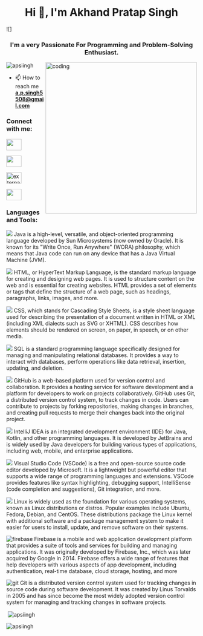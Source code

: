 <h1 align="center">Hi 
👋, I'm Akhand Pratap Singh</h1>
![]

<br>
<h3 align="center">I'm a very Passionate For Programming and Problem-Solving Enthusiast.</h3>

<img align="right" alt="coding" width="400" src="https://media1.giphy.com/media/2IudUHdI075HL02Pkk/giphy.gif?cid=ecf05e476a31x61u8pom0ueyq6gd8b18enkko07cdwb2leqd&ep=v1_gifs_search&rid=giphy.gif&ct=g">

<p align="left"> <img src="https://komarev.com/ghpvc/?username=apsiingh&label=Profile%20views&color=0e75b6&style=flat" alt="apsiingh" /> </p>

- 📫 How to reach me **a.p.singh5508@gmail.com**

<h3 align="left">Connect with me:</h3>
<p align="left">
<a href="www.linkedin.com/in/apsinhg5508" target="blank"><img align="center" src="https://img.icons8.com/fluency/96/linkedin.png" height="30" width="40" /></a>
  
<a href="https://www.codechef.com/users/https://discuss.codechef.com/u/akhand_007" target="blank"><img align="center" src="https://img.icons8.com/ios/50/codechef.png"
 height="30" width="40" /></a>

<a href="https://www.hackerrank.com/@a_p_singh5508" target="blank"><img align="center" src="https://img.icons8.com/external-tal-revivo-filled-tal-revivo/96/external-hackerrank-is-a-technology-company-that-focuses-on-competitive-programming-logo-filled-tal-revivo.png" alt="external-hackerrank-is-a-technology-company-that-focuses-on-competitive-programming-logo-filled-tal-revivo" height="30" width="40" /></a>


<a href="https://auth.geeksforgeeks.org/user/apsingh5508" target="blank"><img align="center" src="https://img.icons8.com/color/96/GeeksforGeeks.png" height="30" width="40" /></a>
</p>

<h3 align="left">Languages and Tools:</h3>
<p align="left"> 

  <a> <img src="https://camo.githubusercontent.com/fe0e7ce421aacac2cc44069a2104dec5090509bca6dc1ab3ecc2548a133a6f29/68747470733a2f2f696d672e69636f6e73382e636f6d2f636f6c6f722f39362f3030303030302f6a6176612d636f666665652d6375702d6c6f676f2d2d76312e706e67" data-canonical-src="https://img.icons8.com/color/96/000000/java-coffee-cup-logo--v1.png" style="max-width: 100%;">
  Java is a high-level, versatile, and object-oriented programming language developed by Sun Microsystems (now owned by Oracle). It is known for its "Write Once, Run Anywhere" (WORA) philosophy, which means that Java code can run on any device that has a Java Virtual Machine (JVM). 
  </a>
  <br>
  
  <a> <img src="https://camo.githubusercontent.com/58afe1e3adab34322260beb5be26e552d5f90088b732e4fd6c0d5df201bbc14c/68747470733a2f2f696d672e69636f6e73382e636f6d2f636f6c6f722f39362f3030303030302f68746d6c2d352d2d76312e706e67" data-canonical-src="https://img.icons8.com/color/96/000000/html-5--v1.png" style="max-width: 100%;"> HTML, or HyperText Markup Language, is the standard markup language for creating and designing web pages. It is used to structure content on the web and is essential for creating websites. HTML provides a set of elements or tags that define the structure of a web page, such as headings, paragraphs, links, images, and more.
    </a>
     <br>
     
  <a> <img src="https://camo.githubusercontent.com/6b624d57df98dbdcf5e333acbc23948f4c21b1872d826f5cd9d37ea8b554595b/68747470733a2f2f696d672e69636f6e73382e636f6d2f636f6c6f722f39362f3030303030302f637373332e706e67" data-canonical-src="https://img.icons8.com/color/96/000000/css3.png" style="max-width: 100%;"> CSS, which stands for Cascading Style Sheets, is a style sheet language used for describing the presentation of a document written in HTML or XML (including XML dialects such as SVG or XHTML). CSS describes how elements should be rendered on screen, on paper, in speech, or on other media.
 </a>
 <br>
 
  <a> <img src="https://camo.githubusercontent.com/f4c80dacb4cd631f63e808954ca64a6fd58c8e7a14a8b01dadf87e74eee686de/68747470733a2f2f696d672e69636f6e73382e636f6d2f636f6c6f722f39362f3030303030302f6d7973716c2d6c6f676f2e706e67" data-canonical-src="https://img.icons8.com/color/96/000000/mysql-logo.png" style="max-width: 100%;">  SQL is a standard programming language specifically designed for managing and manipulating relational databases. It provides a way to interact with databases, perform operations like data retrieval, insertion, updating, and deletion. 
</a>
 <br>
 
  <a> <img src="https://camo.githubusercontent.com/81a8da2af595d25586e246a755146f1183ce32925409ff283699f06e7d758931/68747470733a2f2f696d672e69636f6e73382e636f6d2f696f732d66696c6c65642f3130302f3030303030302f6769746875622e706e67" data-canonical-src="https://img.icons8.com/ios-filled/100/000000/github.png" style="max-width: 100%;"> GitHub is a web-based platform used for version control and collaboration. It provides a hosting service for software development and a platform for developers to work on projects collaboratively. GitHub uses Git, a distributed version control system, to track changes in code. Users can contribute to projects by forking repositories, making changes in branches, and creating pull requests to merge their changes back into the original project. 
  </a>
   <br>

  <a> <img src="https://camo.githubusercontent.com/2d852e2c1914f83f4cf267e3567aed81cae2e38038b232e25b0293b39628e0a0/68747470733a2f2f696d672e69636f6e73382e636f6d2f636f6c6f722f39362f3030303030302f696e74656c6c696a2d696465612e706e67" data-canonical-src="https://img.icons8.com/color/96/000000/intellij-idea.png" style="max-width: 100%;">  IntelliJ IDEA is an integrated development environment (IDE) for Java, Kotlin, and other programming languages. It is developed by JetBrains and is widely used by Java developers for building various types of applications, including web, mobile, and enterprise applications.
  </a>
   <br>

  <a> <img src="https://camo.githubusercontent.com/aaaae44add3d51235d9534baa278bc434a3a904a4ca95955dba072760cbd7695/68747470733a2f2f696d672e69636f6e73382e636f6d2f636f6c6f722f39362f3030303030302f76697375616c2d73747564696f2d2d76322e706e67" data-canonical-src="https://img.icons8.com/color/96/000000/visual-studio--v2.png" style="max-width: 100%;"> Visual Studio Code (VSCode) is a free and open-source source code editor developed by Microsoft. It is a lightweight but powerful editor that supports a wide range of programming languages and extensions. VSCode provides features like syntax highlighting, debugging support, IntelliSense (code completion and suggestions), Git integration, and more. 
   </a> 
   <br>

  <a> <img src="https://camo.githubusercontent.com/06ecf90170327c03bb292e366fc4ae4491b3a1698d642af67fce7146f2b78238/68747470733a2f2f696d672e69636f6e73382e636f6d2f636f6c6f722f39362f3030303030302f6c696e75782d2d76312e706e67" data-canonical-src="https://img.icons8.com/color/96/000000/linux--v1.png" style="max-width: 100%;">  Linux is widely used as the foundation for various operating systems, known as Linux distributions or distros. Popular examples include Ubuntu, Fedora, Debian, and CentOS. These distributions package the Linux kernel with additional software and a package management system to make it easier for users to install, update, and remove software on their systems.
  </a>
   <br>
  
  <a> <img src="https://www.vectorlogo.zone/logos/firebase/firebase-icon.svg" alt="firebase" style="max-width: 100%;"/> Firebase is a mobile and web application development platform that provides a suite of tools and services for building and managing applications. It was originally developed by Firebase, Inc., which was later acquired by Google in 2014. Firebase offers a wide range of features that help developers with various aspects of app development, including authentication, real-time database, cloud storage, hosting, and more
</a>
 <br>
  
  <a> <img src="https://www.vectorlogo.zone/logos/git-scm/git-scm-icon.svg" alt="git" style="max-width: 100%;"/> Git is a distributed version control system used for tracking changes in source code during software development. It was created by Linus Torvalds in 2005 and has since become the most widely adopted version control system for managing and tracking changes in software projects.
</a>
 <br>
 
  </p>

<p>&nbsp;<img align="center" src="https://github-readme-stats.vercel.app/api?username=apsiingh&show_icons=true&locale=en" alt="apsiingh" /></p>

<p><img align="center" src="https://github-readme-streak-stats.herokuapp.com/?user=apsiingh&" alt="apsiingh" /></p>
